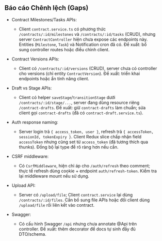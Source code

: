 ## Báo cáo Chênh lệch (Gaps)

- Contract Milestones/Tasks APIs:
  - Client `contract.service.ts` có phương thức `/contracts/:id/milestones` và `/contracts/:id/tasks` (CRUD), nhưng server `ContractController` hiện chưa expose các endpoints này. Entities (`Milestone`, `Task`) và Notification cron đã có. Đề xuất: bổ sung controller routes hoặc điều chỉnh client.

- Contract Versions APIs:
  - Client có `/contracts/:id/versions` (CRUD), server chưa có controller cho versions (chỉ entity `ContractVersion`). Đề xuất: triển khai endpoints hoặc ẩn tính năng client.

- Draft vs Stage APIs:
  - Client có helper `saveStage`/`transitionStage` dưới `/contracts/:id/stage/...`, server đang dùng resource riêng `/contract-drafts`. Đề xuất: giữ `contract-drafts` làm chuẩn; sửa client gọi `contract-drafts` (đã có `contract-draft.service.ts`).

- Auth response naming:
  - Server login trả `{ access_token, user }`, refresh trả `{ accessToken, sessionId, tokenExpiry }`. Client Redux slice chấp nhận field `accessToken` nhưng cũng set từ `access_token` (đã tương thích qua thunks). Đồng bộ lại type để rõ ràng hơn nếu cần.

- CSRF middleware:
  - Có `CsrfMiddleware`, hiện chỉ áp cho `/auth/refresh` theo comment; thực tế refresh dùng cookie + endpoint `auth/refresh-token`. Kiểm tra lại middleware mount nếu sử dụng.

- Upload API:
  - Server có `/upload/file`; Client `contract.service` lại dùng `/contracts/:id/files`. Cần bổ sung file APIs hoặc đổi client dùng `/upload/file` rồi liên kết vào contract.

- Swagger:
  - Có cấu hình Swagger `/api` nhưng chưa annotate @Api trên controller. Đề xuất: thêm decorator để docs tự sinh đầy đủ DTO/schema.
